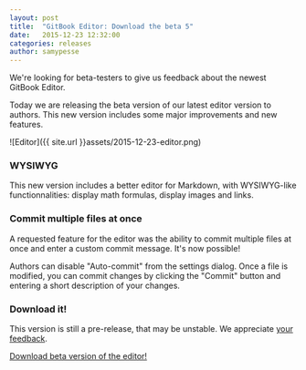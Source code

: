 ```yaml
---
layout: post
title:  "GitBook Editor: Download the beta 5"
date:   2015-12-23 12:32:00
categories: releases
author: samypesse
---
```


We're looking for beta-testers to give us feedback about the newest GitBook Editor.

<!-- more -->

Today we are releasing the beta version of our latest editor version to authors. This new version includes some major improvements and new features.

![Editor]({{ site.url }}assets/2015-12-23-editor.png)

### WYSIWYG

This new version includes a better editor for Markdown, with WYSIWYG-like functionnalities: display math formulas, display images and links.

### Commit multiple files at once

A requested feature for the editor was the ability to commit multiple files at once and enter a custom commit message. It's now possible!

Authors can disable "Auto-commit" from the settings dialog. Once a file is modified, you can commit changes by clicking the "Commit" button and entering a short description of your changes.

### Download it!

This version is still a pre-release, that may be unstable. We appreciate [your feedback](https://www.gitbook.com/contact).

[Download beta version of the editor!](http://downloads.editor.gitbook.com/download/channel/beta)
